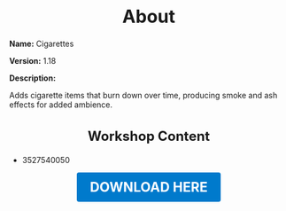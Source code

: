 <h1 style="text-align:center; font-size:2rem; font-weight:bold;">About</h1>

**Name:**
Cigarettes

**Version:**
1.18

**Description:**

Adds cigarette items that burn down over time, producing smoke and ash effects for added ambience.

<h2 style="text-align:center; font-size:1.5rem; font-weight:bold;">Workshop Content</h2>

- 3527540050





<p align="center"><a href="https://github.com/LiliaFramework/Modules/raw/refs/heads/gh-pages/cigs.zip" style="display:inline-block;padding:12px 24px;font-size:1.5rem;font-weight:bold;text-decoration:none;color:#fff;background-color:var(--md-primary-fg-color,#007acc);border-radius:4px;">DOWNLOAD HERE</a></p>
